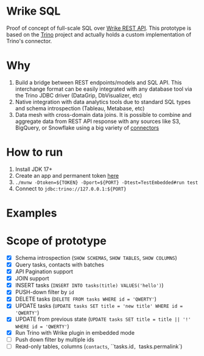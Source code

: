 # Wrike SQL
Proof of concept of full-scale SQL over [Wrike REST API](https://developers.wrike.com).
This prototype is based on the [Trino](https://trino.io) project and actually holds a custom implementation of Trino's connector.

# Why
1. Build a bridge between REST endpoints/models and SQL API.
   This interchange format can be easily integrated with any database tool via the Trino JDBC driver (DataGrip, DbVisualizer, etc)
2. Native integration with data analytics tools due to standard SQL types and schema introspection (Tableau, Metabase, etc)
3. Data mesh with cross-domain data joins.
   It is possible to combine and aggregate data from REST API response with any sources like S3, BigQuery, or Snowflake 
   using a big variety of [connectors](https://github.com/trinodb/trino/tree/master/plugin)

# How to run
1. Install JDK 17+
2. Create an app and permanent token [here](https://www.wrike.com/frontend/apps/index.html#api)
3. `./mvnw -Dtoken=${TOKEN} -Dport=${PORT} -Dtest=TestEmbedded#run test`
4. Connect to `jdbc:trino://127.0.0.1:${PORT}`

# Examples

# Scope of prototype
- [x] Schema introspection (`SHOW SCHEMAS`, `SHOW TABLES`, `SHOW COLUMNS`)
- [x] Query tasks, contacts with batches
- [x] API Pagination support
- [x] JOIN support
- [x] INSERT tasks (`INSERT INTO tasks(title) VALUES('hello')`)
- [x] PUSH-down filter by `id`
- [x] DELETE tasks (`DELETE FROM tasks WHERE id = 'QWERTY'`)
- [x] UPDATE tasks (`UPDATE tasks SET title = 'new title' WHERE id = 'QWERTY'`)
- [x] UPDATE from previous state (`UPDATE tasks SET title = title || '!' WHERE id = 'QWERTY'`)
- [x] Run Trino with Wrike plugin in embedded mode
- [ ] Push down filter by multiple ids
- [ ] Read-only tables, columns (`contacts`, ``tasks.id`, `tasks.permalink`)